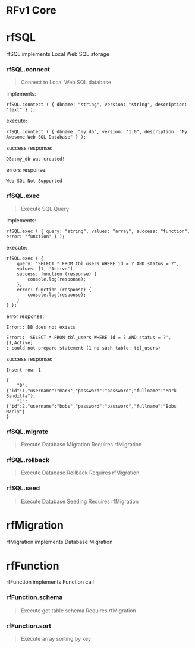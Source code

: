 # RFv1 Core

# rfSQL
rfSQL implements Local Web SQL storage

### rfSQL.connect
>Connect to Local Web SQL database

implements:
```
rfSQL.conntect ( { dbname: "string", version: "string", description: "text" } );
```
execute:
```
rfSQL.conntect ( { dbname: "my_db", version: "1.0", description: "My Awesome Web SQL Database" } );
```
success response:
```
DB::my_db was created!
```
errors response:
```
Web SQL Not Supported
```


### rfSQL.exec
>Execute SQL Query

implements:
```
rfSQL.exec ( { query: "string", values: "array", success: "function", error: "function" } );
```
execute:
```
rfSQL.exec ( { 
	query: "SELECT * FROM tbl_users WHERE id = ? AND status = ?", 
	values: [1, 'Active'], 
	success: function (response) {
		console.log(response);
	},
	error: function (response) {
		console.log(response);
	}
} );
```
error response:
```
Error:: DB does not exists
```
```
Error:: 'SELECT * FROM tbl_users WHERE id = ? AND status = ?', [1,Active] 
: could not prepare statement (1 no such table: tbl_users)
```
success response:
```
Insert row: 1
```
```
{
	"0":{"id":1,"username":"mark","password":"password","fullname":"Mark Bandilla"},
	"1":{"id":2,"username":"bobs","password":"password","fullname":"Bobs Marly"}
}
```


### rfSQL.migrate
>Execute Database Migration
>Requires rfMigration


### rfSQL.rollback
>Execute Database Rollback
>Requires rfMigration


### rfSQL.seed
>Execute Database Seeding
>Requires rfMigration



# rfMigration
rfMigration implements Database Migration



# rfFunction
rfFunction implements Function call



### rfFunction.schema
>Execute get table schema
>Requires rfMigration


### rfFunction.sort
>Execute array sorting by key





